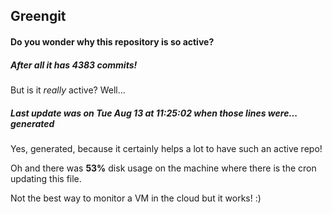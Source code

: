 ## Greengit

#### Do you wonder why this repository is so active?

##### After all it has 4383 commits!

But is it *really* active? Well...

##### Last update was on Tue Aug 13 at 11:25:02 when those lines were... generated

Yes, generated, because it certainly helps a lot to have such an active repo!

Oh and there was **53%** disk usage on the machine
where there is the cron updating this file.

Not the best way to monitor a VM in the cloud but it works! :)
